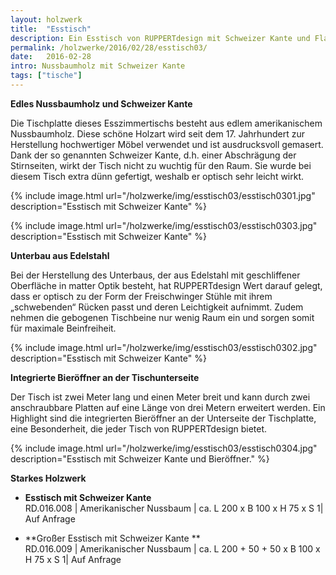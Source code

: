 ```yaml
---
layout: holzwerk
title:  "Esstisch"
description: Ein Esstisch von RUPPERTdesign mit Schweizer Kante und Flaschenöffner.
permalink: /holzwerke/2016/02/28/esstisch03/
date:   2016-02-28
intro: Nussbaumholz mit Schweizer Kante
tags: ["tische"]
---
```




**Edles Nussbaumholz und Schweizer Kante**

Die Tischplatte dieses Esszimmertischs besteht aus edlem amerikanischem Nussbaumholz.
Diese schöne Holzart wird seit dem 17. Jahrhundert zur Herstellung hochwertiger Möbel verwendet und ist ausdrucksvoll gemasert.
Dank der so genannten Schweizer Kante, 
d.h. einer Abschrägung der Stirnseiten, wirkt der Tisch nicht zu wuchtig für den Raum. 
Sie wurde bei diesem Tisch extra dünn gefertigt, weshalb er optisch sehr leicht wirkt. 

{% include image.html url="/holzwerke/img/esstisch03/esstisch0301.jpg" description="Esstisch mit Schweizer Kante" %}

{% include image.html url="/holzwerke/img/esstisch03/esstisch0303.jpg" description="Esstisch mit Schweizer Kante" %}

**Unterbau aus Edelstahl**

Bei der Herstellung des Unterbaus, der aus Edelstahl mit geschliffener Oberfläche in matter Optik besteht,
hat RUPPERTdesign Wert darauf gelegt, dass er optisch zu der Form der Freischwinger Stühle mit ihrem „schwebenden“ Rücken passt und deren Leichtigkeit aufnimmt. 
Zudem nehmen die gebogenen Tischbeine nur wenig Raum ein und sorgen somit für maximale Beinfreiheit. 

{% include image.html url="/holzwerke/img/esstisch03/esstisch0302.jpg" description="Esstisch mit Schweizer Kante" %}

**Integrierte Bieröffner an der Tischunterseite**

Der Tisch ist zwei Meter lang und einen Meter breit und kann durch zwei anschraubbare Platten auf eine Länge von drei Metern erweitert werden.
Ein Highlight sind die integrierten Bieröffner an der Unterseite der Tischplatte, eine Besonderheit, 
die jeder Tisch von RUPPERTdesign bietet. 

{% include image.html url="/holzwerke/img/esstisch03/esstisch0304.jpg" description="Esstisch mit Schweizer Kante und Bieröffner." %}



**Starkes Holzwerk**    

* **Esstisch mit Schweizer Kante**   
	RD.016.008  \| 	Amerikanischer Nussbaum \| ca. L 200 x B 100 x H  75  x S 1\| Auf Anfrage
	
* **Großer Esstisch mit Schweizer Kante **   
	RD.016.009  \| 	Amerikanischer Nussbaum \| ca. L 200 + 50 + 50 x B 100 x H 75 x S 1\| Auf Anfrage
